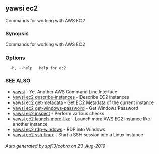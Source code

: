 ## yawsi ec2

Commands for working with AWS EC2

### Synopsis


Commands for working with AWS EC2

### Options

```
  -h, --help   help for ec2
```

### SEE ALSO
* [yawsi](yawsi.md)	 - Yet Another AWS Command Line Interface
* [yawsi ec2 describe-instances](yawsi_ec2_describe-instances.md)	 - Describe EC2 instances
* [yawsi ec2 get-metadata](yawsi_ec2_get-metadata.md)	 - Get EC2 Metadata of the current instance
* [yawsi ec2 get-windows-password](yawsi_ec2_get-windows-password.md)	 - Get Windows Password
* [yawsi ec2 inspect](yawsi_ec2_inspect.md)	 - Perform various checks
* [yawsi ec2 launch-more-like](yawsi_ec2_launch-more-like.md)	 - Launch more AWS EC2 instance like another instance
* [yawsi ec2 rdp-windows](yawsi_ec2_rdp-windows.md)	 - RDP into Windows
* [yawsi ec2 ssh-linux](yawsi_ec2_ssh-linux.md)	 - Start a SSH session into a Linux instance

###### Auto generated by spf13/cobra on 23-Aug-2019
